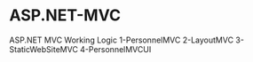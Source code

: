 # ASP.NET-MVC
ASP.NET MVC Working Logic
1-PersonnelMVC
2-LayoutMVC
3-StaticWebSiteMVC
4-PersonnelMVCUI
